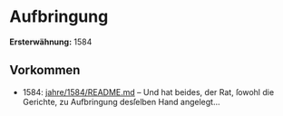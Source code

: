# Aufbringung

**Ersterwähnung:** 1584

## Vorkommen
- 1584: [jahre/1584/README.md](../jahre/1584/README.md) – Und hat beides, der Rat, ſowohl die Gerichte,
zu Aufbringung desſelben Hand angelegt...
